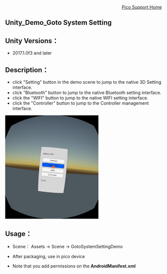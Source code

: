 <p align="right"><a href="https://github.com/PicoSupport/PicoSupport" target="_blank">Pico Support Home</a></p>

## Unity_Demo_Goto System Setting

## Unity Versions：
- 2017.1.0f3 and later

## Description：

- click "Setting" button in the demo scene to jump to the native 3D Setting interface.
- click "Bluetooth" button to jump to the native Bluetooth setting interface.
- click the "WIFI" button to jump to the native WIFI setting interface.
- click the "Controller" button to jump to the Controller management interface.
<img src="/Other/Screenshot.png" width="300"/>

## Usage：
- Scene： Assets -> Scene -> GotoSystemSettingDemo

- After packaging, use in pico device
- Note that you add permissions on the **AndroidManifest.xml**


